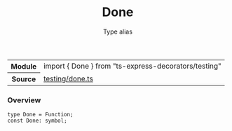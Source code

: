 <header class="symbol-info-header">    <h1 id="done">Done</h1>    <label class="symbol-info-type-label type">Type alias</label>      </header>
<section class="symbol-info">      <table class="is-full-width">        <tbody>        <tr>          <th>Module</th>          <td>            <div class="lang-typescript">                <span class="token keyword">import</span> { Done }                 <span class="token keyword">from</span>                 <span class="token string">"ts-express-decorators/testing"</span>                            </div>          </td>        </tr>        <tr>          <th>Source</th>          <td>            <a href="https://romakita.github.io/ts-express-decorators/#//blob/v2.4.0/src/testing/done.ts#L0-L0">                testing/done.ts            </a>        </td>        </tr>                </tbody>      </table>    </section>

### Overview

<pre><code class="typescript-lang">type Done = Function<span class="token punctuation">;</span>
<span class="token keyword">const</span> Done<span class="token punctuation">:</span> symbol<span class="token punctuation">;</span></code></pre>
